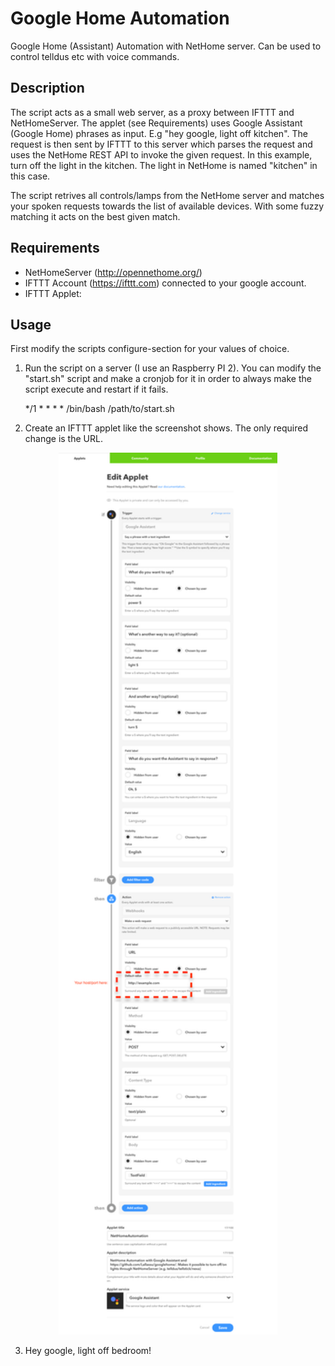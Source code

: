 # Google Home Automation
Google Home (Assistant) Automation with NetHome server. Can be used to control telldus etc with voice commands.

## Description
The script acts as a small web server, as a proxy between IFTTT and NetHomeServer. The applet (see Requirements) uses Google Assistant (Google Home) phrases as input. E.g "hey google, light off kitchen". The request is then sent by IFTTT to this server which parses the request and uses the NetHome REST API to invoke the given request. In this example, turn off the light in the kitchen. The light in NetHome is named "kitchen" in this case.

The script retrives all controls/lamps from the NetHome server and matches your spoken requests towards the list of available devices. With some fuzzy matching it acts on the best given match.

## Requirements
- NetHomeServer (http://opennethome.org/)
- IFTTT Account (https://ifttt.com) connected to your google account.
- IFTTT Applet: 

## Usage
First modify the scripts configure-section for your values of choice.

1. Run the script on a server (I use an Raspberry PI 2). You can modify the "start.sh" script and make a cronjob for it in order to always make the script execute and restart if it fails.

    */1 * * * * /bin/bash /path/to/start.sh

2. Create an IFTTT applet like the screenshot shows. The only required change is the URL.
<p align="center">
  <img src="https://github.com/Lallassu/googlehome/blob/master/ifttt_applet_howto.png" width="350"/>
</p>

3. Hey google, light off bedroom!
